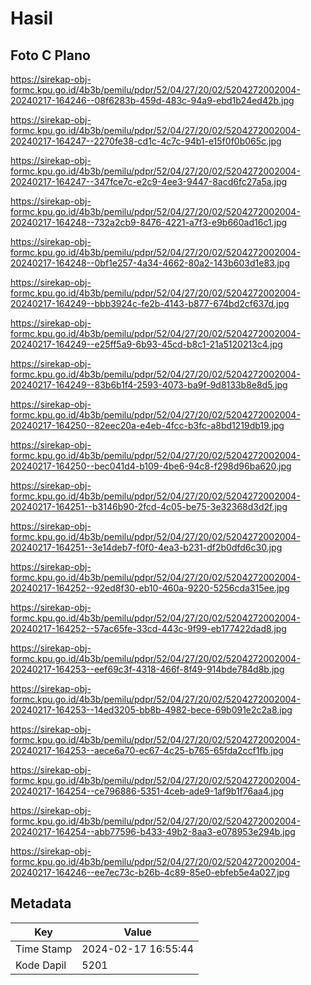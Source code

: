 # Hasil

## Foto C Plano

https://sirekap-obj-formc.kpu.go.id/4b3b/pemilu/pdpr/52/04/27/20/02/5204272002004-20240217-164246--08f6283b-459d-483c-94a9-ebd1b24ed42b.jpg

https://sirekap-obj-formc.kpu.go.id/4b3b/pemilu/pdpr/52/04/27/20/02/5204272002004-20240217-164247--2270fe38-cd1c-4c7c-94b1-e15f0f0b065c.jpg

https://sirekap-obj-formc.kpu.go.id/4b3b/pemilu/pdpr/52/04/27/20/02/5204272002004-20240217-164247--347fce7c-e2c9-4ee3-9447-8acd6fc27a5a.jpg

https://sirekap-obj-formc.kpu.go.id/4b3b/pemilu/pdpr/52/04/27/20/02/5204272002004-20240217-164248--732a2cb9-8476-4221-a7f3-e9b660ad16c1.jpg

https://sirekap-obj-formc.kpu.go.id/4b3b/pemilu/pdpr/52/04/27/20/02/5204272002004-20240217-164248--0bf1e257-4a34-4662-80a2-143b603d1e83.jpg

https://sirekap-obj-formc.kpu.go.id/4b3b/pemilu/pdpr/52/04/27/20/02/5204272002004-20240217-164249--bbb3924c-fe2b-4143-b877-674bd2cf637d.jpg

https://sirekap-obj-formc.kpu.go.id/4b3b/pemilu/pdpr/52/04/27/20/02/5204272002004-20240217-164249--e25ff5a9-6b93-45cd-b8c1-21a5120213c4.jpg

https://sirekap-obj-formc.kpu.go.id/4b3b/pemilu/pdpr/52/04/27/20/02/5204272002004-20240217-164249--83b6b1f4-2593-4073-ba9f-9d8133b8e8d5.jpg

https://sirekap-obj-formc.kpu.go.id/4b3b/pemilu/pdpr/52/04/27/20/02/5204272002004-20240217-164250--82eec20a-e4eb-4fcc-b3fc-a8bd1219db19.jpg

https://sirekap-obj-formc.kpu.go.id/4b3b/pemilu/pdpr/52/04/27/20/02/5204272002004-20240217-164250--bec041d4-b109-4be6-94c8-f298d96ba620.jpg

https://sirekap-obj-formc.kpu.go.id/4b3b/pemilu/pdpr/52/04/27/20/02/5204272002004-20240217-164251--b3146b90-2fcd-4c05-be75-3e32368d3d2f.jpg

https://sirekap-obj-formc.kpu.go.id/4b3b/pemilu/pdpr/52/04/27/20/02/5204272002004-20240217-164251--3e14deb7-f0f0-4ea3-b231-df2b0dfd6c30.jpg

https://sirekap-obj-formc.kpu.go.id/4b3b/pemilu/pdpr/52/04/27/20/02/5204272002004-20240217-164252--92ed8f30-eb10-460a-9220-5256cda315ee.jpg

https://sirekap-obj-formc.kpu.go.id/4b3b/pemilu/pdpr/52/04/27/20/02/5204272002004-20240217-164252--57ac65fe-33cd-443c-9f99-eb177422dad8.jpg

https://sirekap-obj-formc.kpu.go.id/4b3b/pemilu/pdpr/52/04/27/20/02/5204272002004-20240217-164253--eef69c3f-4318-466f-8f49-914bde784d8b.jpg

https://sirekap-obj-formc.kpu.go.id/4b3b/pemilu/pdpr/52/04/27/20/02/5204272002004-20240217-164253--14ed3205-bb8b-4982-bece-69b091e2c2a8.jpg

https://sirekap-obj-formc.kpu.go.id/4b3b/pemilu/pdpr/52/04/27/20/02/5204272002004-20240217-164253--aece6a70-ec67-4c25-b765-65fda2ccf1fb.jpg

https://sirekap-obj-formc.kpu.go.id/4b3b/pemilu/pdpr/52/04/27/20/02/5204272002004-20240217-164254--ce796886-5351-4ceb-ade9-1af9b1f76aa4.jpg

https://sirekap-obj-formc.kpu.go.id/4b3b/pemilu/pdpr/52/04/27/20/02/5204272002004-20240217-164254--abb77596-b433-49b2-8aa3-e078953e294b.jpg

https://sirekap-obj-formc.kpu.go.id/4b3b/pemilu/pdpr/52/04/27/20/02/5204272002004-20240217-164246--ee7ec73c-b26b-4c89-85e0-ebfeb5e4a027.jpg


## Metadata

| Key        | Value               |
| ---------- | ------------------- |
| Time Stamp | 2024-02-17 16:55:44 |
| Kode Dapil | 5201                |



